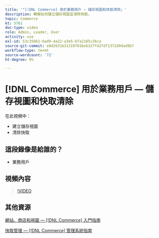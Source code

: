 ```yaml
---
title: '"[!DNL Commerce] 用於業務用戶 — 儲存視圖和快取清除」'
description: 瞭解如何建立儲存視圖並清除快取。
topic: Commerce
kt: 5761
doc-type: video
role: Admin, Leader, User
activity: use
exl-id: 53c35861-6ad9-4a22-a3e5-6fa2165c26ca
source-git-commit: e8d2631b31319701beb327f42fdf1372d9dad9b7
workflow-type: tm+mt
source-wordcount: '72'
ht-degree: 0%

---
```


# [!DNL Commerce] 用於業務用戶 — 儲存視圖和快取清除

在此視頻中：

- 建立儲存視圖
- 清除快取

## 這段錄像是給誰的？

- 業務用戶

## 視頻內容

>[!VIDEO](https://video.tv.adobe.com/v/35946?quality=12&learn=on)

## 其他資源

[網站、商店和視圖 —  [!DNL Commerce] 入門指南](https://experienceleague.adobe.com/docs/commerce-admin/start/setup/websites-stores-views.html)

[快取管理 —  [!DNL Commerce] 管理系統指南](https://experienceleague.adobe.com/docs/commerce-admin/systems/tools/cache-management.html)
